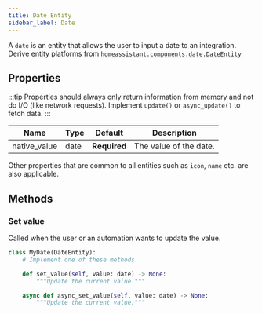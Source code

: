 ```yaml
---
title: Date Entity
sidebar_label: Date
---
```


A `date` is an entity that allows the user to input a date to an integration. Derive entity platforms from [`homeassistant.components.date.DateEntity`](https://github.com/home-assistant/core/blob/dev/homeassistant/components/date/__init__.py)

## Properties

:::tip
Properties should always only return information from memory and not do I/O (like network requests). Implement `update()` or `async_update()` to fetch data.
:::

| Name         | Type | Default      | Description            |
|--------------|------|--------------|------------------------|
| native_value | date | **Required** | The value of the date. |

Other properties that are common to all entities such as `icon`, `name` etc. are also applicable.

## Methods

### Set value

Called when the user or an automation wants to update the value.

```python
class MyDate(DateEntity):
    # Implement one of these methods.

    def set_value(self, value: date) -> None:
        """Update the current value."""

    async def async_set_value(self, value: date) -> None:
        """Update the current value."""

```
